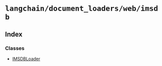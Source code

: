 `langchain/document_loaders/web/imsdb`
======================================

Index[](#index "Direct link to Index")
---------------------------------------

### Classes[](#classes "Direct link to Classes")

*   [IMSDBLoader](/docs/api/document_loaders_web_imsdb/classes/IMSDBLoader)